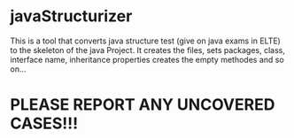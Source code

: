 # javaStructurizer
This is a tool that converts java structure test (give on java exams in ELTE) to the skeleton of the java Project. It creates the files, sets packages, class, interface name, inheritance properties creates the empty methodes and so on...

# PLEASE REPORT ANY UNCOVERED CASES!!!
